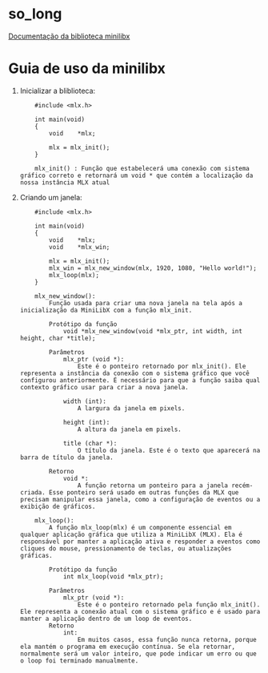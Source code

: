 # so_long
[Documentação da biblioteca minilibx](https://harm-smits.github.io/42docs/libs/minilibx/getting_started.html)

<h1>Guia de uso da minilibx</h1>
<ol>
<li>Inicializar a bliblioteca:</li>

		#include <mlx.h>

		int	main(void)
		{
			void	*mlx;

			mlx = mlx_init();
		}

		mlx_init() : Função que estabelecerá uma conexão com sistema gráfico correto e retornará um void * que contém a localização da nossa instância MLX atual
	
<li>Criando um janela:</li>

		#include <mlx.h>

		int	main(void)
		{
			void	*mlx;
			void	*mlx_win;

			mlx = mlx_init();
			mlx_win = mlx_new_window(mlx, 1920, 1080, "Hello world!");
			mlx_loop(mlx);
		}

		mlx_new_window(): 
			Função usada para criar uma nova janela na tela após a inicialização da MiniLibX com a função mlx_init.

			Protótipo da função
				void *mlx_new_window(void *mlx_ptr, int width, int height, char *title);

			Parâmetros
				mlx_ptr (void *):
					Este é o ponteiro retornado por mlx_init(). Ele representa a instância da conexão com o sistema gráfico que você configurou anteriormente. É necessário para que a função saiba qual contexto gráfico usar para criar a nova janela.
			
				width (int):
					A largura da janela em pixels.
			
				height (int):
					A altura da janela em pixels.

				title (char *):
					O título da janela. Este é o texto que aparecerá na barra de título da janela.

			Retorno
				void *:
					A função retorna um ponteiro para a janela recém-criada. Esse ponteiro será usado em outras funções da MLX que precisam manipular essa janela, como a configuração de eventos ou a exibição de gráficos.

		mlx_loop():
			A função mlx_loop(mlx) é um componente essencial em qualquer aplicação gráfica que utiliza a MiniLibX (MLX). Ela é responsável por manter a aplicação ativa e responder a eventos como cliques do mouse, pressionamento de teclas, ou atualizações gráficas.

			Protótipo da função
				int mlx_loop(void *mlx_ptr);

			Parâmetros
				mlx_ptr (void *):
					Este é o ponteiro retornado pela função mlx_init(). Ele representa a conexão atual com o sistema gráfico e é usado para manter a aplicação dentro de um loop de eventos.
			Retorno
				int:
					Em muitos casos, essa função nunca retorna, porque ela mantém o programa em execução contínua. Se ela retornar, normalmente será um valor inteiro, que pode indicar um erro ou que o loop foi terminado manualmente.
</ol>